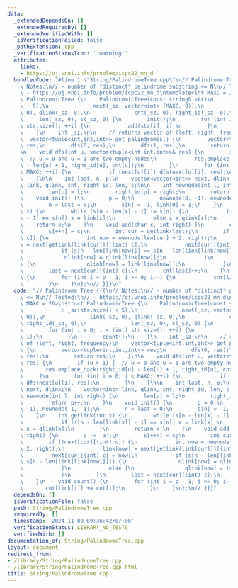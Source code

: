 ```yaml
---
data:
  _extendedDependsOn: []
  _extendedRequiredBy: []
  _extendedVerifiedWith: []
  _isVerificationFailed: false
  _pathExtension: cpp
  _verificationStatusIcon: ':warning:'
  attributes:
    links:
    - https://oj.vnoi.info/problem/icpc22_mn_d
  bundledCode: "#line 1 \"String/PalindromeTree.cpp\"\n// Palindrome Tree {{{\n//\
    \ Notes:\n// - number of *distinct* palindrome substring <= N\n// Tested:\n//\
    \ - https://oj.vnoi.info/problem/icpc22_mn_d\ntemplate<int MAXC = 26>\nstruct\
    \ PalindromicTree {\n    PalindromicTree(const string& str)\n            : _sz(str.size()\
    \ + 5),\n              next(_sz, vector<int> (MAXC, 0)),\n              link(_sz,\
    \ 0), qlink(_sz, 0),\n              cnt(_sz, 0), right_id(_sz, 0),\n         \
    \     len(_sz, 0), s(_sz, 0) {\n        init();\n        for (int i = 0; i < (int)\
    \ str.size(); ++i) {\n            add(str[i], i);\n        }\n        count();\n\
    \    }\n    int _sz;\n\n    // returns vector of (left, right, frequency)\n  \
    \  vector<tuple<int,int,int>> get_palindromes() {\n        vector<tuple<int,int,int>>\
    \ res;\n        dfs(0, res);\n        dfs(1, res);\n        return res;\n    }\n\
    \n    void dfs(int u, vector<tuple<int,int,int>>& res) {\n        if (u > 1) {\
    \  // u = 0 and u = 1 are two empty nodes\n            res.emplace_back(right_id[u]\
    \ - len[u] + 1, right_id[u], cnt[u]);\n        }\n        for (int i = 0; i <\
    \ MAXC; ++i) {\n            if (next[u][i]) dfs(next[u][i], res);\n        }\n\
    \    }\n\n    int last, n, p;\n    vector<vector<int>> next, dlink;\n    vector<int>\
    \ link, qlink, cnt, right_id, len, s;\n\n    int newnode(int l, int right) {\n\
    \        len[p] = l;\n        right_id[p] = right;\n        return p++;\n    }\n\
    \    void init() {\n        p = 0;\n        newnode(0, -1), newnode(-1, -1);\n\
    \        n = last = 0;\n        s[n] = -1, link[0] = 1;\n    }\n    int getlink(int\
    \ x) {\n        while (s[n - len[x] - 1] != s[n]) {\n            if (s[n - len[link[x]]\
    \ - 1] == s[n]) x = link[x];\n            else x = qlink[x];\n        }\n    \
    \    return x;\n    }\n    void add(char c, int right) {\n        c -= 'a';\n\
    \        s[++n] = c;\n        int cur = getlink(last);\n        if (!next[cur][(int)\
    \ c]) {\n            int now = newnode(len[cur] + 2, right);\n            link[now]\
    \ = next[getlink(link[cur])][(int) c];\n            next[cur][(int) c] = now;\n\
    \            if (s[n - len[link[now]]] == s[n - len[link[link[now]]]]) {\n   \
    \             qlink[now] = qlink[link[now]];\n            }\n            else\
    \ {\n                qlink[now] = link[link[now]];\n            }\n        }\n\
    \        last = next[cur][(int) c];\n        cnt[last]++;\n    }\n    void count()\
    \ {\n        for (int i = p - 1; i >= 0; i--) {\n            cnt[link[i]] += cnt[i];\n\
    \        }\n    }\n};\n// }}}\n"
  code: "// Palindrome Tree {{{\n// Notes:\n// - number of *distinct* palindrome substring\
    \ <= N\n// Tested:\n// - https://oj.vnoi.info/problem/icpc22_mn_d\ntemplate<int\
    \ MAXC = 26>\nstruct PalindromicTree {\n    PalindromicTree(const string& str)\n\
    \            : _sz(str.size() + 5),\n              next(_sz, vector<int> (MAXC,\
    \ 0)),\n              link(_sz, 0), qlink(_sz, 0),\n              cnt(_sz, 0),\
    \ right_id(_sz, 0),\n              len(_sz, 0), s(_sz, 0) {\n        init();\n\
    \        for (int i = 0; i < (int) str.size(); ++i) {\n            add(str[i],\
    \ i);\n        }\n        count();\n    }\n    int _sz;\n\n    // returns vector\
    \ of (left, right, frequency)\n    vector<tuple<int,int,int>> get_palindromes()\
    \ {\n        vector<tuple<int,int,int>> res;\n        dfs(0, res);\n        dfs(1,\
    \ res);\n        return res;\n    }\n\n    void dfs(int u, vector<tuple<int,int,int>>&\
    \ res) {\n        if (u > 1) {  // u = 0 and u = 1 are two empty nodes\n     \
    \       res.emplace_back(right_id[u] - len[u] + 1, right_id[u], cnt[u]);\n   \
    \     }\n        for (int i = 0; i < MAXC; ++i) {\n            if (next[u][i])\
    \ dfs(next[u][i], res);\n        }\n    }\n\n    int last, n, p;\n    vector<vector<int>>\
    \ next, dlink;\n    vector<int> link, qlink, cnt, right_id, len, s;\n\n    int\
    \ newnode(int l, int right) {\n        len[p] = l;\n        right_id[p] = right;\n\
    \        return p++;\n    }\n    void init() {\n        p = 0;\n        newnode(0,\
    \ -1), newnode(-1, -1);\n        n = last = 0;\n        s[n] = -1, link[0] = 1;\n\
    \    }\n    int getlink(int x) {\n        while (s[n - len[x] - 1] != s[n]) {\n\
    \            if (s[n - len[link[x]] - 1] == s[n]) x = link[x];\n            else\
    \ x = qlink[x];\n        }\n        return x;\n    }\n    void add(char c, int\
    \ right) {\n        c -= 'a';\n        s[++n] = c;\n        int cur = getlink(last);\n\
    \        if (!next[cur][(int) c]) {\n            int now = newnode(len[cur] +\
    \ 2, right);\n            link[now] = next[getlink(link[cur])][(int) c];\n   \
    \         next[cur][(int) c] = now;\n            if (s[n - len[link[now]]] ==\
    \ s[n - len[link[link[now]]]]) {\n                qlink[now] = qlink[link[now]];\n\
    \            }\n            else {\n                qlink[now] = link[link[now]];\n\
    \            }\n        }\n        last = next[cur][(int) c];\n        cnt[last]++;\n\
    \    }\n    void count() {\n        for (int i = p - 1; i >= 0; i--) {\n     \
    \       cnt[link[i]] += cnt[i];\n        }\n    }\n};\n// }}}"
  dependsOn: []
  isVerificationFile: false
  path: String/PalindromeTree.cpp
  requiredBy: []
  timestamp: '2024-11-09 09:36:42+07:00'
  verificationStatus: LIBRARY_NO_TESTS
  verifiedWith: []
documentation_of: String/PalindromeTree.cpp
layout: document
redirect_from:
- /library/String/PalindromeTree.cpp
- /library/String/PalindromeTree.cpp.html
title: String/PalindromeTree.cpp
---
```

